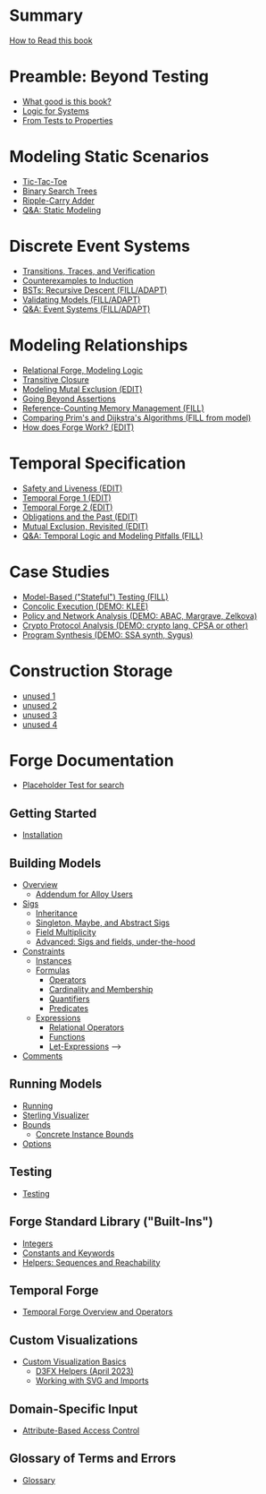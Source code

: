 <!-- This will be ignored by the mdbook parser -->
<!-- # Logic for Systems: Lightweight Formal Methods for the Practical Engineer -->
# Summary 
[How to Read this book](./welcome.md)
<!-- "prefix chapters"; cannot be nested -->

# Preamble: Beyond Testing
- [What good is this book?](./chapters/manifesto/job.md) 
- [Logic for Systems](./chapters/manifesto/manifesto.md)
- [From Tests to Properties](./chapters/properties/pbt.md)

<!-- # What do tic-tac-toe, binary trees, and operating systems have in common? -->
<!-- STATIC INSTANCES; NO TRANSITIONS YET -->
# Modeling Static Scenarios
- [Tic-Tac-Toe](./chapters/ttt/ttt.md)             
- [Binary Search Trees](./chapters/bst/bst.md)     
- [Ripple-Carry Adder](./chapters/adder/rca.md)   
- [Q&A: Static Modeling](./chapters/qna/static.md) 

<!-- - The challenge of testing
  - Python: tic-tac-toe. Let's test our TTT program.
    - What does it mean to test such a program?
    - Fuzzing (doesn't crash mid-game)
    - Is there only one "best" move? No. Relational problems.
    - Property-based testing (generator vs. is-valid) 
    
    
    - Satisfiability and unsatisfiability
    - => as "if"; classical logic weirdness when it comes up first
    - methodology, shapes
    -->

<!--
- From tests to specification   [ended up doing this in reverse]
    - our is-valid looks really similar to Froglet predicate
    - our generator looks really similar to a different Froglet predicate
    - algorithms differ, specification is forever (random search vs bounded-exhaustive search vs proof vs…) -->

# Discrete Event Systems
- [Transitions, Traces, and Verification](./chapters/ttt/ttt_games.md)
- [Counterexamples to Induction](./chapters/inductive/bsearch.md)
- [BSTs: Recursive Descent (FILL/ADAPT)](./chapters/bst/descent.md)
- [Validating Models (FILL/ADAPT)](./chapters/validation/validating_events.md) 
- [Q&A: Event Systems (FILL/ADAPT)](./chapters/qna/events.md) 

# Modeling Relationships 
- [Relational Forge, Modeling Logic](./chapters/relations/modeling-booleans-1.md)
- [Transitive Closure](./chapters/relations/reachability.md)
- [Modeling Mutal Exclusion (EDIT)](./chapters/relations/sets-induction-mutex.md)
- [Going Beyond Assertions](./chapters/relations/sets-beyond-assertions.md)
- [Reference-Counting Memory Management (FILL)]()
- [Comparing Prim's and Dijkstra's Algorithms (FILL from model)]()
- [How does Forge Work? (EDIT)](./chapters/solvers/bounds_booleans_how_forge_works.md)
<!-- - [Q&A: Relations]()  -->

<!-- ## Atoms from bits (Relational Forge)
 
  - Relations in Forge (cities, objects/heap, course requirements, ACL synthesis)
	- Lab follow-up: reference-counting GC

  - Relational: Boolean logic (modeled)

  - Relational: Prim’s algorithm (modeled, validation)
  - Prim's vs. Dijkstra's (both so alike, but so different)

  - Validation (part 2)
     - domain vs. system, “optional” predicates, combinations and consistency

  - Correspondence between models, abstraction functions
  - Tying it all together: how does Forge work?
 -->

# Temporal Specification
- [Safety and Liveness (EDIT)](./chapters/temporal/liveness_and_lassos.md)
- [Temporal Forge 1 (EDIT)](./chapters/temporal/temporal_operators.md)
- [Temporal Forge 2 (EDIT)](./chapters/temporal/temporal_operators_2.md)
- [Obligations and the Past (EDIT)](./chapters/temporal/obligations_past.md)
- [Mutual Exclusion, Revisited (EDIT)](./chapters/temporal/fixing_lock_temporal.md)
- [Q&A: Temporal Logic and Modeling Pitfalls (FILL)]() 

<!--  
## Tomorrow and Tomorrow and Tomorrow (Temporal Forge)

  - Relational: Mutual exclusion: "Lock 1" from 1760 (raising flags)
      - Back to induction: mutual-exclusion preserved
      - But non-starvation is more subtle, calls for more language power!

  - Temporal: basic model (counter, lights puzzle) LTL, liveness, and lassos
      - eventually, always, next state
      - until
      - past-time operators

  - Temporal: Lock1: Deadlock vs. Livelock
      - Modeling "Oops" for Lock1

  - Temporal: "Lock 2" from 1760 (polite processes)
      - Modeling "Oops" for Lock2: The importance of a good domain model

  - Temporal: Peterson's lock (combining Lock1 + Lock2)
      - Fairness: precondition or property?

  - Validation (part 3): temporal pitfalls
  -->

# Case Studies
- [Model-Based ("Stateful") Testing (FILL)]()
- [Concolic Execution (DEMO: KLEE)]()
- [Policy and Network Analysis (DEMO: ABAC, Margrave, Zelkova)]()
- [Crypto Protocol Analysis (DEMO: crypto lang, CPSA or other)]()
- [Program Synthesis (DEMO: SSA synth, Sygus)]()

<!-- ## Case Studies: Applications and Demos

  - Policy / firewall analysis, control
    - Reading: Zelkova, Azure
    - Demo: ABAC language

  - Crypto
    - Reading: CPSA, ProVerif, (+ the one with pictures we cited)
    - Demo: Needham-Schr. Language

  - Synthesis
    - Reading: SSA bit-vector function synthesis, SyGuS
    - Demo: Resistor / novelty clock language

  - …many more…

  - Model-based testing (“stateful testing”) 
     - Hypothesis
     - (Need a good MBT example to use Forge for test generation. Another DSL input?) -->


  
<!-- ## Forge documentation (living document)

- Docs and book should be combined. -->

<!-- ## Modeling Tips

- Guide to debugging models
  - the evaluator 
  - cores 
- tips and tricks
- modeling pitfalls (a la Jackson) – higher-order quant, bounds, etc.  
 -->




<!-- ## Solvers and algorithms

  - Boolean SAT (DPLL)

  - Propositional Resolution
    - Model (likely can’t model full SAT runs, but can model steps)

  - Tracking learned clauses in SAT

  - SMT: eager vs. lazy, boolean skeletons
  - SMT: example theory solver: integer inequalities

  - CEGIS

  - Decidability, completeness, and incompleteness -->

# Construction Storage
- [unused 1](./chapters/solvers/cegis.md)
- [unused 2](./chapters/solvers/dpll.md)
- [unused 3](./chapters/solvers/resolution.md)
- [unused 4](./chapters/solvers/smt.md)


# Forge Documentation
- [Placeholder Test for search](./chapters/docs/test.md)

## Getting Started

- [Installation](./docs/getting-started/installation.md)

## Building Models

- [Overview](./docs/building-models/overview.md)
  - [Addendum for Alloy Users](./docs/building-models/alloy-user-overview.md)
- [Sigs](./docs/building-models/sigs/sigs.md)
  - [Inheritance](./docs/building-models/sigs/inheritance.md)
  - [Singleton, Maybe, and Abstract Sigs](./docs/building-models/sigs/singleton-maybe-sigs.md)    
  - [Field Multiplicity](./docs/building-models/sigs/multiplicity.md)  
  - [Advanced: Sigs and fields, under-the-hood](./docs/building-models/sigs/advanced.md) 
- [Constraints](./docs/building-models/constraints/constraints.md)
  - [Instances](./docs/building-models/constraints/instances.md)
  - [Formulas](./docs/building-models/constraints/formulas/formulas.md)
    - [Operators](./docs/building-models/constraints/formulas/operators.md)
    - [Cardinality and Membership](./docs/building-models/constraints/formulas/cardinality-membership.md)
    - [Quantifiers](./docs/building-models/constraints/formulas/quantifiers.md)
    - [Predicates](./docs/building-models/constraints/formulas/predicates.md)
  - [Expressions](./docs/building-models/constraints/expressions/expressions.md)
    - [Relational Operators](./docs/building-models/constraints/expressions/relational-expressions/relational-expressions.md)
    - [Functions](./docs/building-models/constraints/expressions/functions.md)
    - [Let-Expressions](./docs/building-models/constraints/expressions/let-expressions.md) -->
- [Comments](./docs/building-models/comments.md)

## Running Models

- [Running](./docs/running-models/running.md)
- [Sterling Visualizer](./docs/running-models/sterling-visualizer.md)
- [Bounds](./docs/running-models/bounds.md)
  - [Concrete Instance Bounds](./docs/running-models/concrete-instance-bounds.md)
- [Options](./docs/running-models/options.md)

## Testing

- [Testing](./docs/testing-chapter/testing.md)

## Forge Standard Library ("Built-Ins")

- [Integers](./docs/forge-standard-library/integers.md)
- [Constants and Keywords](./docs/forge-standard-library/constants-and-keywords.md)
- [Helpers: Sequences and Reachability](./docs/forge-standard-library/helpers.md)

## Temporal Forge

- [Temporal Forge Overview and Operators](./docs/electrum/electrum-overview.md)

## Custom Visualizations

- [Custom Visualization Basics](./docs/sterling/custom-basics.md)  
  - [D3FX Helpers (April 2023)](./docs/sterling/d3fx_apr23.md)
    <!-- - [Outdated D3FX Helpers (January 2023)](./sterling/d3fx.md) -->
  - [Working with SVG and Imports](./docs/sterling/svg-tips.md)

## Domain-Specific Input

- [Attribute-Based Access Control](./docs/dsl/abac.md)

## Glossary of Terms and Errors

- [Glossary](./glossary.md)


<!-- ## Exercises

Python:
  - PBT
Froglet:
  - ABAC + Intro Froglet (family trees)
  - Physical keys and locks
  - Curiosity Modeling (hard to put into a textbook, but can frame it)
Relational Forge:
  - Memory management
Temporal Forge:
  - River crossing, correspond. between puzzles
  - Tortoise and Hare algorithm
  - Elevators
Algorithms:
  - SAT + PBT
  - SAT + Resolution + PBT
SMT:
  - Pythagorean triples
  - Kenken
  - Synthesis

-->
